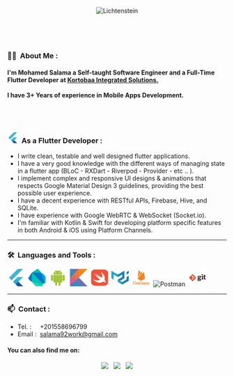 
<div id="header" align="center">

![Lichtenstein](https://images.weserv.nl/?url=raw.githubusercontent.com/salamaEnigma/salamaEnigma/main/files/profile.jpeg&w=180&h=180&fit=cover&mask=circle&maxage=7d)

</div>
&nbsp;
<p align="center"><img src="https://komarev.com/ghpvc/?username=salamaEnigma&style=for-the-badge&color=blue" alt=""></p>


### :man_technologist: &nbsp;About Me :
#### I'm Mohamed Salama a Self-taught Software Engineer and a Full-Time Flutter Developer at [Kortobaa Integrated Solutions.](https://kortobaa.com)


**I have 3+ Years of experience in Mobile Apps Development.**

&nbsp;
------------

### <img src="https://github.com/devicons/devicon/blob/master/icons/flutter/flutter-original.svg" title="Flutter" alt="Flutter" width="25" height="25"/>&nbsp; As a Flutter Developer :

* I write clean, testable and well designed flutter applications.
* I have a very good knowledge with the different ways of managing state in a flutter app (BLoC - RXDart - Riverpod - Provider - etc .. ).
* I implement complex and responsive UI designs & animations that respects Google Material Design 3 guidelines, providing the best possible user experience.
* I have a decent experience with RESTful APIs, Firebase, Hive, and SQLite.
* I have experience with Google WebRTC & WebSocket (Socket.io).
* I'm familiar with Kotlin & Swift for developing platform specific features in both Android & iOS using Platform Channels.

------------


### 🛠 &nbsp;Languages and Tools :

<p>
<img src="https://github.com/devicons/devicon/blob/master/icons/flutter/flutter-original.svg" title="Flutter" alt="Flutter" width="40" height="40"/>&nbsp;
<img src="https://github.com/devicons/devicon/blob/master/icons/dart/dart-original.svg" title="Dart" **alt="Dart" width="40" height="40"/>&nbsp;
<img src="https://github.com/devicons/devicon/blob/master/icons/android/android-original.svg" title="Android" **alt="Android" width="40" height="40"/>&nbsp;
<img src="https://github.com/devicons/devicon/blob/master/icons/kotlin/kotlin-original.svg" title="Kotlin" **alt="Kotlin" width="40" height="40"/>&nbsp;
<img src="https://github.com/devicons/devicon/blob/master/icons/swift/swift-original.svg" title="Swift" **alt="Swift" width="40" height="40"/>&nbsp;
<img src="https://github.com/devicons/devicon/blob/master/icons/materialui/materialui-original.svg" title="Material UI" alt="Material UI" width="40" height="40"/>&nbsp;
<img src="https://github.com/devicons/devicon/blob/master/icons/firebase/firebase-plain-wordmark.svg" title="Firebase" alt="Firebase" width="40" height="40"/>&nbsp;
<img src="https://www.vectorlogo.zone/logos/getpostman/getpostman-icon.svg" title="Postman"  alt="Postman" width="40" height="40"/>&nbsp;
<img src="https://github.com/devicons/devicon/blob/master/icons/git/git-original-wordmark.svg" title="Git" **alt="Git" width="40" height="40"/>&nbsp;
</p>

------------

### 📫&nbsp; Contact :
* Tel. : &nbsp;&nbsp;&nbsp;&nbsp;+201558696799
* Email : &nbsp;salama92work@gmail.com
#### You can also find me on:
<div id="footer" align="center">

[<img src = "https://img.shields.io/badge/LinkedIn-blue?logo=linkedin&logoColor=white&style=for-the-badge" />](https://www.linkedin.com/in/salamaEnigma)&nbsp;&nbsp;
[<img src = "https://img.shields.io/badge/Twitter-blue?logo=twitter&logoColor=white&style=for-the-badge" />](https://twitter.com/gray_hat_enigma)&nbsp;&nbsp;
[<img src = "https://img.shields.io/badge/Facebook-informational?logo=facebook&logoColor=white&style=for-the-badge" />](https://www.facebook.com/salama.enigma)

</div>

